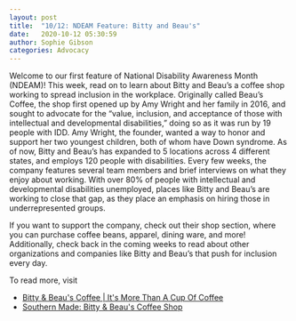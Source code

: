 ```yaml
---
layout: post
title:  "10/12: NDEAM Feature: Bitty and Beau's"
date:   2020-10-12 05:30:59
author: Sophie Gibson
categories: Advocacy
---
```


Welcome to our first feature of National Disability Awareness Month (NDEAM)! This week, read on to learn about Bitty and Beau’s a coffee shop working to spread inclusion in the workplace. Originally called Beau’s Coffee, the shop first opened up by Amy Wright and her family in 2016, and sought to advocate for the “value, inclusion, and acceptance of those with intellectual and developmental disabilities,” doing so as it was run by 19 people with IDD. Amy Wright, the founder, wanted a way to honor and support her two youngest children, both of whom have Down syndrome. As of now, Bitty and Beau’s has expanded to 5 locations across 4 different states, and employs 120 people with disabilities. Every few weeks, the company features several team members and brief interviews on what they enjoy about working. With over 80% of people with intellectual and developmental disabilities unemployed, places like Bitty and Beau’s are working to close that gap, as they place an emphasis on hiring those in underrepresented groups.

If you want to support the company, check out their shop section, where you can purchase coffee beans, apparel, dining ware, and more! Additionally, check back in the coming weeks to read about other organizations and companies like Bitty and Beau’s that push for inclusion every day.

To read more, visit
- [Bitty & Beau's Coffee | It's More Than A Cup Of Coffee](https://www.bittyandbeauscoffee.com/)
- [Southern Made: Bitty & Beau's Coffee Shop](https://www.southernliving.com/culture/bitty-and-beaus-coffee-shop-video)
